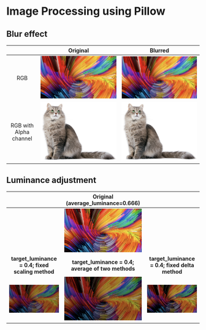 # Image Processing using Pillow

## Blur effect

|                        |                Original                 |             Blurred             |
| :--------------------: | :-------------------------------------: | :-----------------------------: |
|          RGB           |  ![rgb_original](img/rgb_original.png)  |  ![rgb_blur](img/rgb_blur.png)  |
| RGB with Alpha channel | ![rgba_original](img/rgba_original.png) | ![rgba_blur](img/rgba_blur.png) |



## Luminance adjustment

|                                                         |           Original (average_luminance=0.666)            |                                                           |
| :-----------------------------------------------------: | :-----------------------------------------------------: | :-------------------------------------------------------: |
|                                                         |          ![rgb_original](img/rgb_original.png)          |                                                           |
|    **target_luminance = 0.4; fixed scaling method**     |   **target_luminance = 0.4; average of two methods**    |      **target_luminance = 0.4; fixed delta method**       |
| ![rgb_luminance_0.4_1.0](img/rgb_luminance_0.4_1.0.png) | ![rgb_luminance_0.4_0.0](img/rgb_luminance_0.4_0.0.png) | ![rgb_luminance_0.4_-1.0](img/rgb_luminance_0.4_-1.0.png) |


